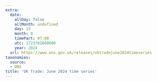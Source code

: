 ```yaml
---
extra:
  date:
    allDay: false
    allMonth: undefined
    day: 15
    month: 8
    timePart: 07:00
    utc: 1723701600000
    year: 2024
  url: https://www.ons.gov.uk/releases/uktradejune2024timeseries
taxonomies:
  source:
  - ONS
title: 'UK Trade: June 2024 time series'
---
```

